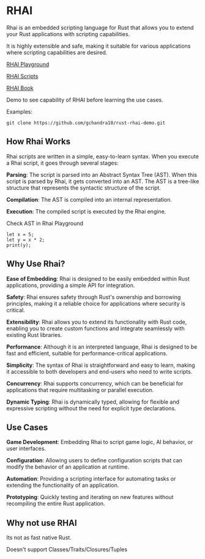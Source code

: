 # RHAI

Rhai is an embedded scripting language for Rust that allows you to extend your Rust applications with scripting capabilities.

It is highly extensible and safe, making it suitable for various applications where scripting capabilities are desired.

[RHAI Playground](https://rhai.rs/playground/stable/)

[RHAI Scripts](https://github.com/rhaiscript/rhai/tree/main/examples)

[RHAI Book](https://rhai.rs/book/about/features.html)

Demo to see capability of RHAI before learning the use cases.

Examples:

```
git clone https://github.com/gchandra10/rust-rhai-demo.git
```

## How Rhai Works

Rhai scripts are written in a simple, easy-to-learn syntax. When you execute a Rhai script, it goes through several stages:

**Parsing**: The script is parsed into an Abstract Syntax Tree (AST).
When this script is parsed by Rhai, it gets converted into an AST. The AST is a tree-like structure that represents the syntactic structure of the script.

**Compilation**: The AST is compiled into an internal representation.

**Execution**: The compiled script is executed by the Rhai engine.

Check AST in Rhai Playground

```
let x = 5;
let y = x * 2;
print(y);
```

## Why Use Rhai?

**Ease of Embedding**: Rhai is designed to be easily embedded within Rust applications, providing a simple API for integration.

**Safety**: Rhai ensures safety through Rust's ownership and borrowing principles, making it a reliable choice for applications where security is critical.

**Extensibility**: Rhai allows you to extend its functionality with Rust code, enabling you to create custom functions and integrate seamlessly with existing Rust libraries.

**Performance**: Although it is an interpreted language, Rhai is designed to be fast and efficient, suitable for performance-critical applications.

**Simplicity**: The syntax of Rhai is straightforward and easy to learn, making it accessible to both developers and end-users who need to write scripts.

**Concurrency**: Rhai supports concurrency, which can be beneficial for applications that require multitasking or parallel execution.

**Dynamic Typing**: Rhai is dynamically typed, allowing for flexible and expressive scripting without the need for explicit type declarations.

## Use Cases

**Game Development**: Embedding Rhai to script game logic, AI behavior, or user interfaces.

**Configuration**: Allowing users to define configuration scripts that can modify the behavior of an application at runtime.

**Automation**: Providing a scripting interface for automating tasks or extending the functionality of an application.

**Prototyping**: Quickly testing and iterating on new features without recompiling the entire Rust application.

## Why not use RHAI

Its not as fast native Rust.

Doesn't support Classes/Traits/Closures/Tuples


